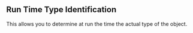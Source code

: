 ## Run Time Type Identification

This allows you to determine at run the time the actual type of the object.



